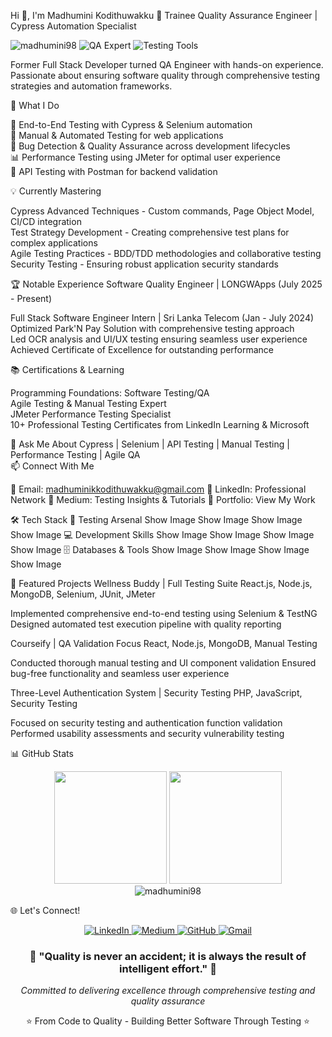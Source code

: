 Hi 👋, I'm Madhumini Kodithuwakku
🎯 Trainee Quality Assurance Engineer | Cypress Automation Specialist

<p align="left"> 
  <img src="https://komarev.com/ghpvc/?username=madhumini98&label=Profile%20views&color=0e75b6&style=flat" alt="madhumini98" /> 
  <img src="https://img.shields.io/badge/QA-Automation%20Expert-brightgreen" alt="QA Expert" />
  <img src="https://img.shields.io/badge/Testing-Cypress%20%7C%20Selenium-blue" alt="Testing Tools" />
</p>
Former Full Stack Developer turned QA Engineer with hands-on experience. Passionate about ensuring software quality through comprehensive testing strategies and automation frameworks.

🚀 What I Do

🔬 End-to-End Testing with Cypress & Selenium automation<br>
🧪 Manual & Automated Testing for web applications<br>
🐛 Bug Detection & Quality Assurance across development lifecycles<br>
📊 Performance Testing using JMeter for optimal user experience<br>
🔧 API Testing with Postman for backend validation<br>

💡 Currently Mastering

Cypress Advanced Techniques - Custom commands, Page Object Model, CI/CD integration<br>
Test Strategy Development - Creating comprehensive test plans for complex applications<br>
Agile Testing Practices - BDD/TDD methodologies and collaborative testing<br>
Security Testing - Ensuring robust application security standards<br>

🏆 Notable Experience
Software Quality Engineer | LONGWApps (July 2025 - Present)<br>

Full Stack Software Engineer Intern | Sri Lanka Telecom (Jan - July 2024)<br>
Optimized Park'N Pay Solution with comprehensive testing approach<br>
Led OCR analysis and UI/UX testing ensuring seamless user experience<br>
Achieved Certificate of Excellence for outstanding performance<br>


📚 Certifications & Learning

Programming Foundations: Software Testing/QA<br>
Agile Testing & Manual Testing Expert<br>
JMeter Performance Testing Specialist<br>
10+ Professional Testing Certificates from LinkedIn Learning & Microsoft<br>

💬 Ask Me About
Cypress | Selenium | API Testing | Manual Testing | Performance Testing | Agile QA<br>
📫 Connect With Me

📧 Email: madhuminikkodithuwakku@gmail.com
💼 LinkedIn: Professional Network
📝 Medium: Testing Insights & Tutorials
🎨 Portfolio: View My Work


🛠️ Tech Stack
🧪 Testing Arsenal
Show Image
Show Image
Show Image
Show Image
💻 Development Skills
Show Image
Show Image
Show Image
Show Image
🗄️ Databases & Tools
Show Image
Show Image
Show Image
Show Image

🌟 Featured Projects
Wellness Buddy | Full Testing Suite
React.js, Node.js, MongoDB, Selenium, JUnit, JMeter

Implemented comprehensive end-to-end testing using Selenium & TestNG
Designed automated test execution pipeline with quality reporting

Courseify | QA Validation Focus
React, Node.js, MongoDB, Manual Testing

Conducted thorough manual testing and UI component validation
Ensured bug-free functionality and seamless user experience

Three-Level Authentication System | Security Testing
PHP, JavaScript, Security Testing

Focused on security testing and authentication function validation
Performed usability assessments and security vulnerability testing


📊 GitHub Stats
<div align="center">
  <img height="180em" src="https://github-readme-stats.vercel.app/api?username=madhumini98&show_icons=true&theme=tokyonight&include_all_commits=true&count_private=true"/>
  <img height="180em" src="https://github-readme-stats.vercel.app/api/top-langs/?username=madhumini98&layout=compact&langs_count=7&theme=tokyonight"/>
</div>
<div align="center">
  <img src="https://github-readme-streak-stats.herokuapp.com/?user=madhumini98&theme=tokyonight" alt="madhumini98" />
</div>

🌐 Let's Connect!
<p align="center">
<a href="https://www.linkedin.com/in/madhumini-kodithuwakku-ba95b6344/" target="_blank">
  <img src="https://img.shields.io/badge/LinkedIn-0077B5?style=for-the-badge&logo=linkedin&logoColor=white" alt="LinkedIn"/>
</a>
<a href="https://medium.com/@kodithuwakkumadhumini12" target="_blank">
  <img src="https://img.shields.io/badge/Medium-12100E?style=for-the-badge&logo=medium&logoColor=white" alt="Medium"/>
</a>
<a href="https://github.com/madhumini98" target="_blank">
  <img src="https://img.shields.io/badge/GitHub-100000?style=for-the-badge&logo=github&logoColor=white" alt="GitHub"/>
</a>
<a href="mailto:madhuminikkodithuwakku@gmail.com" target="_blank">
  <img src="https://img.shields.io/badge/Gmail-D14836?style=for-the-badge&logo=gmail&logoColor=white" alt="Gmail"/>
</a>
</p>

<div align="center">
  <h3>🎯 "Quality is never an accident; it is always the result of intelligent effort." 🎯</h3>
  <p><i>Committed to delivering excellence through comprehensive testing and quality assurance</i></p>
⭐️ From Code to Quality - Building Better Software Through Testing ⭐️
</div>
